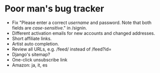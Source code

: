 # Poor man's bug tracker

* Fix "Please enter a correct *username* and password. Note that both fields are
  *case-sensitive*." in /signin.
* Different activation emails for new accounts and changed addresses.
* Short affiliate links.
* Artist auto completion.
* Review all URLs, e.g. /feed/<id> instead of /feed?id=<id>
* Django's sitemap?
* One-click unsubscribe link
* Amazon: ja, it, es
